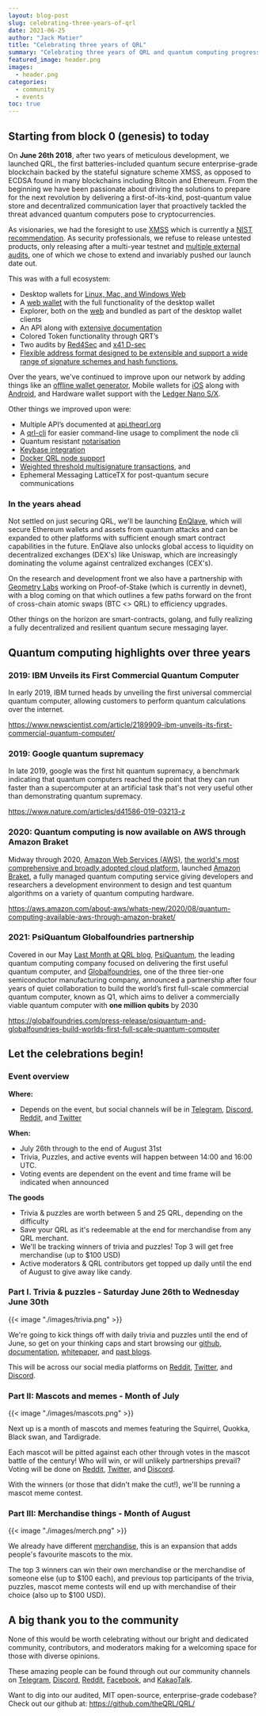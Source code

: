 ```yaml
---
layout: blog-post
slug: celebrating-three-years-of-qrl
date: 2021-06-25
author: "Jack Matier"
title: "Celebrating three years of QRL"
summary: "Celebrating three years of QRL and quantum computing progress since QRL genesis."
featured_image: header.png
images: 
  - header.png
categories:
  - community
  - events
toc: true
---
```



## Starting from block 0 (genesis) to today

On **June 26th 2018**, after two years of meticulous development, we launched QRL, the first batteries-included quantum secure enterprise-grade blockchain backed by the stateful signature scheme XMSS, as opposed to ECDSA found in many blockchains including Bitcoin and Ethereum. From the beginning we have been passionate about driving the solutions to prepare for the next revolution by delivering a first-of-its-kind, post-quantum value store and decentralized communication layer that proactively tackled the threat advanced quantum computers pose to cryptocurrencies.

As visionaries, we had the foresight to use [XMSS](https://tools.ietf.org/html/rfc8391) which is currently a [NIST recommendation](https://nvlpubs.nist.gov/nistpubs/SpecialPublications/NIST.SP.800-208-draft.pdf). As security professionals, we refuse to release untested products, only releasing after a multi-year testnet and [multiple external audits](https://github.com/theQRL/audits/), one of which we chose to extend and invariably pushed our launch date out. 

This was with a full ecosystem:

* Desktop wallets for [Linux, Mac, and Windows Web](https://github.com/theQRL/qrl-wallet/releases/latest)
* A [web wallet](https://wallet.theqrl.org) with the full functionality of the desktop wallet
* Explorer, both on the [web](https://explorer.theqrl.org) and bundled as part of the desktop wallet clients
* An API along with [extensive documentation](https://docs.theqrl.org)
* Colored Token functionality through QRT’s
* Two audits by [Red4Sec](/blog/red4sec-security-audit-concludes-a-summary) and [x41 D-sec](https://github.com/theQRL/audits/blob/master/X41-theQRL-Review-2018-Final-Report.pdf)
* [Flexible address format designed to be extensible and support a wide range of signature schemes and hash functions.](https://docs.theqrl.org/developers/address/)

Over the years, we've continued to improve upon our network by adding things like an [offline wallet generator](https://github.com/theQRL/offline-wallet-generator), Mobile wallets for [iOS](https://apps.apple.com/us/app/qrl-wallet/id1458620542) along with [Android](https://play.google.com/store/apps/details?id=com.theqrl&hl=en), and Hardware wallet support with the [Ledger Nano S/X](https://support.ledger.com/hc/en-us/articles/360019184453-Quantum-Resistant-Ledger-QRL-?support=true). 

Other things we improved upon were:

* Multiple API’s documented at [api.theqrl.org](https://api.theqrl.org)
* A [qrl-cli](https://docs.theqrl.org/developers/qrl-cli/) for easier command-line usage to compliment the node cli
* Quantum resistant [notarisation](https://docs.theqrl.org/tools/notarisation/)
* [Keybase integration](https://docs.theqrl.org/tools/keybase/)
* [Docker QRL node support](https://hub.docker.com/r/qrledger/qrl-docker)
* [Weighted threshold multisignature transactions](/features/multisig), and
* Ephemeral Messaging LatticeTX for post-quantum secure communications

### In the years ahead

Not settled on just securing QRL, we'll be launching [EnQlave](https://enqlave.io), which will secure Ethereum wallets and assets from quantum attacks and can be expanded to other platforms with sufficient enough smart contract capabilities in the future. EnQlave also unlocks global access to liquidity on decentralized exchanges (DEX's) like Uniswap, which are increasingly dominating the volume against centralized exchanges (CEX's).

On the research and development front we also have a partnership with [Geometry Labs](/blog/insight-researchers-partners-with-the-quantum-resistant-ledger/) working on Proof-of-Stake (which is currently in devnet), with a blog coming on that which outlines a few paths forward on the front of cross-chain atomic swaps (BTC <> QRL) to efficiency upgrades.

Other things on the horizon are smart-contracts, golang, and fully realizing a fully decentralized and resilient quantum secure messaging layer.

## Quantum computing highlights over three years

### 2019: IBM Unveils its First Commercial Quantum Computer

In early 2019, IBM turned heads by unveiling the first universal commercial quantum computer, allowing customers to perform quantum calculations over the internet. 

https://www.newscientist.com/article/2189909-ibm-unveils-its-first-commercial-quantum-computer/

### 2019: Google quantum supremacy

In late 2019, google was the first hit quantum supremacy, a benchmark indicating that quantum computers reached the point that they can run faster than a supercomputer at an artificial task that's not very useful other than demonstrating quantum supremacy.

https://www.nature.com/articles/d41586-019-03213-z

### 2020: Quantum computing is now available on AWS through Amazon Braket

Midway through 2020, [Amazon Web Services (AWS)](https://aws.amazon.com/), [the world's most comprehensive and broadly adopted cloud platform](https://aws.amazon.com/what-is-aws/), launched [Amazon Braket](https://aws.amazon.com/braket/), a fully managed quantum computing service giving developers and researchers a development environment to design and test quantum algorithms on a variety of quantum computing hardware. 

https://aws.amazon.com/about-aws/whats-new/2020/08/quantum-computing-available-aws-through-amazon-braket/

### 2021: PsiQuantum Globalfoundries partnership

Covered in our May [Last Month at QRL blog](/blog/last-month-at-qrl-may-2021/#quantum-news-globalfoundries-and-psiquantum-partner-on-full-scale-quantum-computer), [PsiQuantum](https://psiquantum.com/), the leading quantum computing company focused on delivering the first useful quantum computer, and [Globalfoundries](https://www.globalfoundries.com/), one of the three tier-one semiconductor manufacturing company, announced a partnership after four years of quiet collaboration to build the world’s first full-scale commercial quantum computer, known as Q1, which aims to deliver a commercially viable quantum computer with **one million qubits** by 2030

https://globalfoundries.com/press-release/psiquantum-and-globalfoundries-build-worlds-first-full-scale-quantum-computer

## Let the celebrations begin!

### Event overview

**Where:** 

- Depends on the event, but social channels will be in [Telegram](/telegram), [Discord](/discord), [Reddit](/reddit), and [Twitter](/twitter)

**When:** 

- July 26th through to the end of August 31st
- Trivia, Puzzles, and active events will happen between 14:00 and 16:00 UTC.
- Voting events are dependent on the event and time frame will be indicated when announced

**The goods**

- Trivia & puzzles are worth between 5 and 25 QRL, depending on the difficulty
- Save your QRL as it's redeemable at the end for merchandise from any QRL merchant.
- We'll be tracking winners of trivia and puzzles! Top 3 will get free merchandise (up to $100 USD)
- Active moderators & QRL contributors get topped up daily until the end of August to give away like candy.

### Part I. Trivia & puzzles - Saturday June 26th to Wednesday June 30th

{{< image "./images/trivia.png" >}}

We're going to kick things off with daily trivia and puzzles until the end of June, so get on your thinking caps and start browsing our [github](https://github.com/theQRL/), [documentation](https://docs.theqrl.org), [whitepaper](https://github.com/theQRL/Whitepaper/blob/master/QRL_whitepaper.pdf), and [past blogs](https://theqrl.org/blog/).

This will be across our social media platforms on [Reddit](/reddit), [Twitter](/twitter), and [Discord](/discord).

### Part II: Mascots and memes - Month of July

{{< image "./images/mascots.png" >}}

Next up is a month of mascots and memes featuring the Squirrel, Quokka, Black swan, and Tardigrade. 

Each mascot will be pitted against each other through votes in the mascot battle of the century! Who will win, or will unlikely partnerships prevail? Voting will be done on [Reddit](/reddit), [Twitter](/twitter), and [Discord](/discord).

With the winners (or those that didn't make the cut!), we'll be running a mascot meme contest.

### Part III: Merchandise things - Month of August

{{< image "./images/merch.png" >}}

We already have different [merchandise](/blog/newqrl-merchandise-design-contest-entries/), this is an expansion that adds people's favourite mascots to the mix.

The top 3 winners can win their own merchandise or the merchandise of someone else (up to $100 each), and previous top participants of the trivia, puzzles, mascot meme contests will end up with merchandise of their choice (also up to $100 USD). 

## A big thank you to the community

None of this would be worth celebrating without our bright and dedicated community, contributors, and moderators making for a welcoming space for those with diverse opinions.

These amazing people can be found through out our community channels on [Telegram](/telegram), [Discord](/discord), [Reddit](/reddit), [Facebook](/facebook), and [KakaoTalk](/kakaotalk).

Want to dig into our audited, MIT open-source, enterprise-grade codebase? Check out our github at: https://github.com/theQRL/QRL/